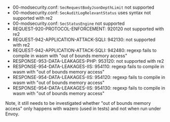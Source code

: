 - 00-modsecurity.conf: `SecRequestBodyJsonDepthLimit` not supported
- 00-modsecurity.conf: `SecAuditLogRelevantStatus` uses syntax not supported with re2
- 00-modsecurity.conf: `SecStatusEngine` not supported
- REQUEST-920-PROTOCOL-ENFORCEMENT: 920120 not supported with re2
- REQUEST-942-APPLICATION-ATTACK-SQLI: 942130: not supported with re2
- REQUEST-942-APPLICATION-ATTACK-SQLI: 942480: regexp fails to compile in wasm with "out of bounds memory access"
- RESPONSE-953-DATA-LEAKAGES-PHP: 953120: not supported with re2
- RESPONSE-954-DATA-LEAKAGES-IIS: 954110: regexp fails to compile in wasm with "out of bounds memory access"
- RESPONSE-954-DATA-LEAKAGES-IIS: 954120: regexp fails to compile in wasm with "out of bounds memory access"
- RESPONSE-954-DATA-LEAKAGES-IIS: 954130: regexp fails to compile in wasm with "out of bounds memory access"

Note, it still needs to be investigated whether "out of bounds memory access" only happens with wazero (used in tests)
and not when run under Envoy.